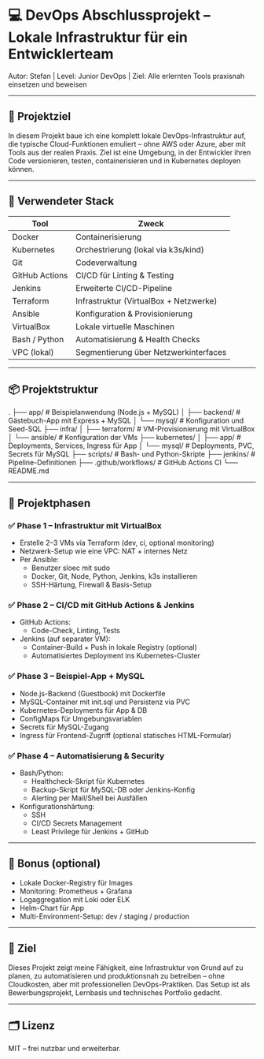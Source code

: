# 💻 DevOps Abschlussprojekt – Lokale Infrastruktur für ein Entwicklerteam

Autor: Stefan | Level: Junior DevOps | Ziel: Alle erlernten Tools praxisnah einsetzen und beweisen

---

## 🚀 Projektziel

In diesem Projekt baue ich eine komplett lokale DevOps-Infrastruktur auf, die typische Cloud-Funktionen emuliert – ohne AWS oder Azure, aber mit Tools aus der realen Praxis. Ziel ist eine Umgebung, in der Entwickler ihren Code versionieren, testen, containerisieren und in Kubernetes deployen können.

---

## 🧰 Verwendeter Stack

| Tool           | Zweck                                  |
|----------------|----------------------------------------|
| Docker         | Containerisierung                      |
| Kubernetes     | Orchestrierung (lokal via k3s/kind)    |
| Git            | Codeverwaltung                         |
| GitHub Actions | CI/CD für Linting & Testing            |
| Jenkins        | Erweiterte CI/CD-Pipeline              |
| Terraform      | Infrastruktur (VirtualBox + Netzwerke) |
| Ansible        | Konfiguration & Provisionierung        |
| VirtualBox     | Lokale virtuelle Maschinen             |
| Bash / Python  | Automatisierung & Health Checks        |
| VPC (lokal)    | Segmentierung über Netzwerkinterfaces  |

---

## 📦 Projektstruktur

.
├── app/                  # Beispielanwendung (Node.js + MySQL)
│   ├── backend/          # Gästebuch-App mit Express + MySQL
│   └── mysql/            # Konfiguration und Seed-SQL
├── infra/
│   ├── terraform/        # VM-Provisionierung mit VirtualBox
│   └── ansible/          # Konfiguration der VMs
├── kubernetes/
│   ├── app/              # Deployments, Services, Ingress für App
│   └── mysql/            # Deployments, PVC, Secrets für MySQL
├── scripts/              # Bash- und Python-Skripte
├── jenkins/              # Pipeline-Definitionen
├── .github/workflows/    # GitHub Actions CI
└── README.md

---

## 🔄 Projektphasen

### ✅ Phase 1 – Infrastruktur mit VirtualBox
- Erstelle 2–3 VMs via Terraform (dev, ci, optional monitoring)
- Netzwerk-Setup wie eine VPC: NAT + internes Netz
- Per Ansible:
  - Benutzer sloec mit sudo
  - Docker, Git, Node, Python, Jenkins, k3s installieren
  - SSH-Härtung, Firewall & Basis-Setup

### ✅ Phase 2 – CI/CD mit GitHub Actions & Jenkins
- GitHub Actions:
  - Code-Check, Linting, Tests
- Jenkins (auf separater VM):
  - Container-Build + Push in lokale Registry (optional)
  - Automatisiertes Deployment ins Kubernetes-Cluster

### ✅ Phase 3 – Beispiel-App + MySQL
- Node.js-Backend (Guestbook) mit Dockerfile
- MySQL-Container mit init.sql und Persistenz via PVC
- Kubernetes-Deployments für App & DB
- ConfigMaps für Umgebungsvariablen
- Secrets für MySQL-Zugang
- Ingress für Frontend-Zugriff (optional statisches HTML-Formular)

### ✅ Phase 4 – Automatisierung & Security
- Bash/Python:
  - Healthcheck-Skript für Kubernetes
  - Backup-Skript für MySQL-DB oder Jenkins-Konfig
  - Alerting per Mail/Shell bei Ausfällen
- Konfigurationshärtung:
  - SSH
  - CI/CD Secrets Management
  - Least Privilege für Jenkins + GitHub

---

## 🧠 Bonus (optional)
- Lokale Docker-Registry für Images
- Monitoring: Prometheus + Grafana
- Logaggregation mit Loki oder ELK
- Helm-Chart für App
- Multi-Environment-Setup: dev / staging / production

---

## 🎯 Ziel

Dieses Projekt zeigt meine Fähigkeit, eine Infrastruktur von Grund auf zu planen, zu automatisieren und produktionsnah zu betreiben – ohne Cloudkosten, aber mit professionellen DevOps-Praktiken. Das Setup ist als Bewerbungsprojekt, Lernbasis und technisches Portfolio gedacht.

---

## 🗂 Lizenz

MIT – frei nutzbar und erweiterbar.

